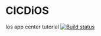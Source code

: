 # CICDiOS
Ios app center tutorial
[![Build status](https://build.appcenter.ms/v0.1/apps/84e25438-a820-4c6e-ad78-1309738db641/branches/dev/badge)](https://appcenter.ms)
